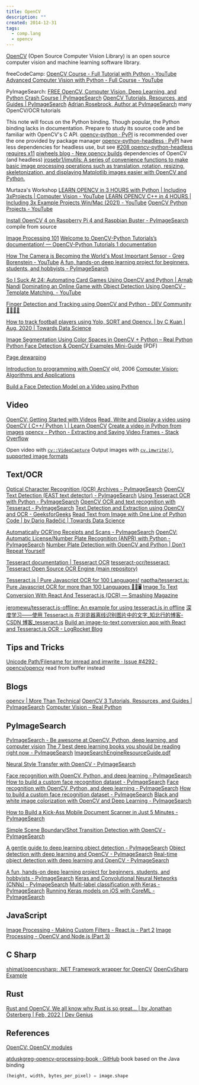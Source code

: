 ```yaml
---
title: OpenCV
description: ""
created: 2014-12-31
tags:
  - comp.lang
  - opencv
---
```


[OpenCV](http://opencv.org/) (Open Source Computer Vision Library) is an open source computer vision and machine learning software library.

freeCodeCamp:
[OpenCV Course - Full Tutorial with Python - YouTube](https://www.youtube.com/watch?v=oXlwWbU8l2o)
[Advanced Computer Vision with Python - Full Course - YouTube](https://www.youtube.com/watch?v=01sAkU_NvOY)

PyImageSearch:
[FREE OpenCV, Computer Vision, Deep Learning, and Python Crash Course | PyImageSearch](https://www.pyimagesearch.com/free-opencv-computer-vision-deep-learning-crash-course/)
[OpenCV Tutorials, Resources, and Guides | PyImageSearch](https://www.pyimagesearch.com/opencv-tutorials-resources-guides/)
[Adrian Rosebrock, Author at PyImageSearch](https://www.pyimagesearch.com/author/adrian/) many OpenCV/OCR tutorials

This note will focus on the Python binding. Though popular, the Python binding lacks in documentation. Prepare to study its source code and be familiar with OpenCV's C API.
[opencv-python · PyPI](https://pypi.org/project/opencv-python/) is recommended over the one provided by package manager
[opencv-python-headless · PyPI](https://pypi.org/project/opencv-python-headless/) have less dependencies for headless use, but see [#208 opencv-python-headless requires x11](https://github.com/skvark/opencv-python/issues/208)
[piwheels blog - New opencv builds](https://blog.piwheels.org/new-opencv-builds/) dependencies of OpenCV (and headless)
[jrosebr1/imutils: A series of convenience functions to make basic image processing operations such as translation, rotation, resizing, skeletonization, and displaying Matplotlib images easier with OpenCV and Python.](https://github.com/jrosebr1/imutils)

Murtaza's Workshop
[LEARN OPENCV in 3 HOURS with Python | Including 3xProjects | Computer Vision - YouTube](https://www.youtube.com/watch?v=WQeoO7MI0Bs)
[LEARN OPENCV C++ in 4 HOURS | Including 3x Example Projects Win/Mac (2021) - YouTube](https://www.youtube.com/watch?v=2FYm3GOonhk)
[OpenCV Python Projects - YouTube](https://www.youtube.com/playlist?list=PLMoSUbG1Q_r8jFS04rot-3NzidnV54Z2q)

[Install OpenCV 4 on Raspberry Pi 4 and Raspbian Buster - PyImageSearch](https://www.pyimagesearch.com/2019/09/16/install-opencv-4-on-raspberry-pi-4-and-raspbian-buster/) compile from source

[Image Processing 101](https://codewords.recurse.com/issues/six/image-processing-101)
[Welcome to OpenCV-Python Tutorials’s documentation! — OpenCV-Python Tutorials 1 documentation](https://opencv-python-tutroals.readthedocs.io/en/latest/)

[How The Camera is Becoming the World's Most Important Sensor - Greg Borenstein - YouTube](https://www.youtube.com/watch?v=QLvoCiO5DqU)
[A fun, hands-on deep learning project for beginners, students, and hobbyists - PyImageSearch](https://www.pyimagesearch.com/2018/04/30/a-fun-hands-on-deep-learning-project-for-beginners-students-and-hobbyists/)

[So I Suck At 24: Automating Card Games Using OpenCV and Python | Arnab Nandi](http://arnab.org/blog/so-i-suck-24-automating-card-games-using-opencv-and-python)
[Dominating an Online Game with Object Detection Using OpenCV - Template Matching. - YouTube](https://www.youtube.com/watch?v=vXqKniVe6P8)

[Finger Detection and Tracking using OpenCV and Python - DEV Community 👩‍💻👨‍💻](https://dev.to/amarlearning/finger-detection-and-tracking-using-opencv-and-python-586m)

[How to track football players using Yolo, SORT and Opencv. | by C Kuan | Aug, 2020 | Towards Data Science](https://towardsdatascience.com/how-to-track-football-players-using-yolo-sort-and-opencv-6c58f71120b8)

[Image Segmentation Using Color Spaces in OpenCV + Python – Real Python](https://realpython.com/python-opencv-color-spaces/)
[Python Face Detection & OpenCV Examples Mini-Guide](https://static.realpython.com/guides/python-opencv-examples.pdf) (PDF)

[Page dewarping](https://mzucker.github.io/2016/08/15/page-dewarping.html)

[Introduction to programming with OpenCV](http://www.cs.iit.edu/~agam/cs512/lect-notes/opencv-intro/) old, 2006
[Computer Vision: Algorithms and Applications](http://szeliski.org/Book/)

[Build a Face Detection Model on a Video using Python](https://www.analyticsvidhya.com/blog/2018/12/introduction-face-detection-video-deep-learning-python/)

## Video

[OpenCV: Getting Started with Videos](https://docs.opencv.org/master/dd/d43/tutorial_py_video_display.html)
[Read, Write and Display a video using OpenCV ( C++/ Python ) | Learn OpenCV](https://www.learnopencv.com/read-write-and-display-a-video-using-opencv-cpp-python/)
[Create a video in Python from images](http://www.xavierdupre.fr/blog/2016-03-30_nojs.html)
[opencv - Python - Extracting and Saving Video Frames - Stack Overflow](https://stackoverflow.com/questions/33311153/python-extracting-and-saving-video-frames?utm_medium=organic&utm_source=google_rich_qa&utm_campaign=google_rich_qa)

Open video with [`cv::VideoCapture`](https://docs.opencv.org/master/d8/dfe/classcv_1_1VideoCapture.html)
Output images with [`cv.imwrite()`](https://docs.opencv.org/master/d4/da8/group__imgcodecs.html#gabbc7ef1aa2edfaa87772f1202d67e0ce), [supported image formats](https://docs.opencv.org/master/d4/da8/group__imgcodecs.html#ga288b8b3da0892bd651fce07b3bbd3a56)

## Text/OCR

[Optical Character Recognition (OCR) Archives - PyImageSearch](https://pyimagesearch.com/category/optical-character-recognition-ocr/)
[OpenCV Text Detection (EAST text detector) - PyImageSearch](https://www.pyimagesearch.com/2018/08/20/opencv-text-detection-east-text-detector/)
[Using Tesseract OCR with Python - PyImageSearch](https://www.pyimagesearch.com/2017/07/10/using-tesseract-ocr-python/)
[OpenCV OCR and text recognition with Tesseract - PyImageSearch](https://www.pyimagesearch.com/2018/09/17/opencv-ocr-and-text-recognition-with-tesseract/)
[Text Detection and Extraction using OpenCV and OCR - GeeksforGeeks](https://www.geeksforgeeks.org/text-detection-and-extraction-using-opencv-and-ocr/)
[Read Text from Image with One Line of Python Code | by Dario Radečić | Towards Data Science](https://towardsdatascience.com/read-text-from-image-with-one-line-of-python-code-c22ede074cac)

[Automatically OCR’ing Receipts and Scans - PyImageSearch](https://www.pyimagesearch.com/2021/10/27/automatically-ocring-receipts-and-scans/)
[OpenCV: Automatic License/Number Plate Recognition (ANPR) with Python - PyImageSearch](https://pyimagesearch.com/2020/09/21/opencv-automatic-license-number-plate-recognition-anpr-with-python/)
[Number Plate Detection with OpenCV and Python | Don't Repeat Yourself](https://dontrepeatyourself.org/post/number-plate-detection-with-opencv-and-python/)

[Tesseract documentation | Tesseract OCR](https://tesseract-ocr.github.io/)
[tesseract-ocr/tesseract: Tesseract Open Source OCR Engine (main repository)](https://github.com/tesseract-ocr/tesseract)

[Tesseract.js | Pure Javascript OCR for 100 Languages!](https://tesseract.projectnaptha.com/)
[naptha/tesseract.js: Pure Javascript OCR for more than 100 Languages 📖🎉🖥](https://github.com/naptha/tesseract.js)
[Image To Text Conversion With React And Tesseract.js (OCR) — Smashing Magazine](https://www.smashingmagazine.com/2021/06/image-text-conversion-react-tesseract-js-ocr/)

[jeromewu/tesseract.js-offline: An example for using tesseract.js in offline](https://github.com/jeromewu/tesseract.js-offline)
[深度学习——使用 Tesseract.js 在浏览器离线识别图片中的文字\_知北行的博客-CSDN 博客\_tesseract.js](https://blog.csdn.net/qq_35077107/article/details/105341115)
[Build an image-to-text conversion app with React and Tesseract.js OCR - LogRocket Blog](https://blog.logrocket.com/build-image-text-conversion-app-react-tesseractjs/)

## Tips and Tricks

[Unicode Path/Filename for imread and imwrite · Issue #4292 · opencv/opencv](https://github.com/opencv/opencv/issues/4292#issuecomment-601686965) read from buffer instead

## Blogs

[opencv | More Than Technical](http://www.morethantechnical.com/category/opencv/)
[OpenCV 3 Tutorials, Resources, and Guides | PyImageSearch](https://www.pyimagesearch.com/opencv-tutorials-resources-guides/)
[Computer Vision – Real Python](https://realpython.com/tutorials/computer-vision/)

## PyImageSearch

[PyImageSearch - Be awesome at OpenCV, Python, deep learning, and computer vision](https://www.pyimagesearch.com/)
[The 7 best deep learning books you should be reading right now - PyImageSearch](https://www.pyimagesearch.com/2018/03/05/7-best-deep-learning-books-reading-right-now/)
[ImageSearchEngineResourceGuide.pdf](/_assets/opencv/ImageSearchEngineResourceGuide.pdf)

[Neural Style Transfer with OpenCV - PyImageSearch](https://www.pyimagesearch.com/2018/08/27/neural-style-transfer-with-opencv/)

[Face recognition with OpenCV, Python, and deep learning - PyImageSearch](https://www.pyimagesearch.com/2018/06/18/face-recognition-with-opencv-python-and-deep-learning/)
[How to build a custom face recognition dataset - PyImageSearch](https://www.pyimagesearch.com/2018/06/11/how-to-build-a-custom-face-recognition-dataset/)
[Face recognition with OpenCV, Python, and deep learning - PyImageSearch](https://www.pyimagesearch.com/2018/06/18/face-recognition-with-opencv-python-and-deep-learning/)
[How to build a custom face recognition dataset - PyImageSearch](https://www.pyimagesearch.com/2018/06/11/how-to-build-a-custom-face-recognition-dataset/)
[Black and white image colorization with OpenCV and Deep Learning - PyImageSearch](https://www.pyimagesearch.com/2019/02/25/black-and-white-image-colorization-with-opencv-and-deep-learning/)

[How to Build a Kick-Ass Mobile Document Scanner in Just 5 Minutes - PyImageSearch](https://www.pyimagesearch.com/2014/09/01/build-kick-ass-mobile-document-scanner-just-5-minutes/)

[Simple Scene Boundary/Shot Transition Detection with OpenCV - PyImageSearch](https://www.pyimagesearch.com/2019/08/19/simple-scene-boundary-shot-transition-detection-with-opencv/)

[A gentle guide to deep learning object detection - PyImageSearch](https://www.pyimagesearch.com/2018/05/14/a-gentle-guide-to-deep-learning-object-detection/)
[Object detection with deep learning and OpenCV - PyImageSearch](https://www.pyimagesearch.com/2017/09/11/object-detection-with-deep-learning-and-opencv/)
[Real-time object detection with deep learning and OpenCV - PyImageSearch](https://www.pyimagesearch.com/2017/09/18/real-time-object-detection-with-deep-learning-and-opencv/)

[A fun, hands-on deep learning project for beginners, students, and hobbyists - PyImageSearch](https://www.pyimagesearch.com/2018/04/30/a-fun-hands-on-deep-learning-project-for-beginners-students-and-hobbyists/)
[Keras and Convolutional Neural Networks (CNNs) - PyImageSearch](https://www.pyimagesearch.com/2018/04/16/keras-and-convolutional-neural-networks-cnns/)
[Multi-label classification with Keras - PyImageSearch](https://www.pyimagesearch.com/2018/05/07/multi-label-classification-with-keras/)
[Running Keras models on iOS with CoreML - PyImageSearch](https://www.pyimagesearch.com/2018/04/23/running-keras-models-on-ios-with-coreml/)

## JavaScript

[Image Processing - Making Custom Filters - React.js - Part 2](https://overflowjs.com/posts/Image-Processing-Making-Custom-Filters-Reactjs-Part-2.html)
[Image Processing - OpenCV and Node.js (Part 3)](https://overflowjs.com/posts/Image-Processing-OpenCV-and-Nodejs-Part-3.html)

## C Sharp

[shimat/opencvsharp: .NET Framework wrapper for OpenCV](https://github.com/shimat/opencvsharp)
[OpenCvSharp Example](https://www.csharpcodi.com/csharp-examples/?api=OpenCvSharp)

## Rust

[Rust and OpenCV. We all know why Rust is so great… | by Jonathan Österberg | Feb, 2022 | Dev Genius](https://blog.devgenius.io/rust-and-opencv-bb0467bf35ff)

## References

[OpenCV: OpenCV modules](https://docs.opencv.org/master/)

[atduskgreg-opencv-processing-book · GitHub](https://github.com/atduskgreg/opencv-processing-book) book based on the Java binding

```python
(height, width, bytes_per_pixel) = image.shape
```
